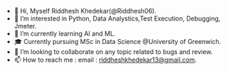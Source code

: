 - 👋 Hi, Myself Riddhesh Khedekar(@Riddhesh06).
- 👀 I’m interested in Python, Data Analystics,Test Execution, Debugging, Jmeter.
- 🌱 I’m currently learning AI and ML.
- 🎓 Currently pursuing MSc in Data Science @University of Greenwich.
- 💞️ I’m looking to collaborate on any topic related to bugs and review.
- 📫 How to reach me : email : riddheshkhedekar13@gmail.com.
<!---
Riddhesh06/Riddhesh06 is a ✨ special ✨ repository because its `README.md` (this file) appears on your GitHub profile.
You can click the Preview link to take a look at your changes.
--->
